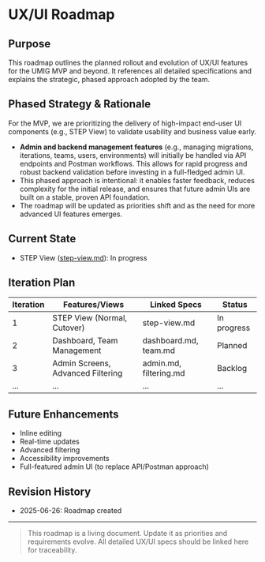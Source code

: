 # UX/UI Roadmap

## Purpose
This roadmap outlines the planned rollout and evolution of UX/UI features for the UMIG MVP and beyond. It references all detailed specifications and explains the strategic, phased approach adopted by the team.

## Phased Strategy & Rationale
For the MVP, we are prioritizing the delivery of high-impact end-user UI components (e.g., STEP View) to validate usability and business value early. 

- **Admin and backend management features** (e.g., managing migrations, iterations, teams, users, environments) will initially be handled via API endpoints and Postman workflows. This allows for rapid progress and robust backend validation before investing in a full-fledged admin UI.
- This phased approach is intentional: it enables faster feedback, reduces complexity for the initial release, and ensures that future admin UIs are built on a stable, proven API foundation.
- The roadmap will be updated as priorities shift and as the need for more advanced UI features emerges.

## Current State
- STEP View ([step-view.md](./step-view.md)): In progress

## Iteration Plan

| Iteration | Features/Views                         | Linked Specs              | Status      |
|-----------|----------------------------------------|---------------------------|-------------|
| 1         | STEP View (Normal, Cutover)            | step-view.md              | In progress |
| 2         | Dashboard, Team Management             | dashboard.md, team.md     | Planned     |
| 3         | Admin Screens, Advanced Filtering      | admin.md, filtering.md    | Backlog     |
| ...       | ...                                    | ...                       | ...         |

## Future Enhancements
- Inline editing
- Real-time updates
- Advanced filtering
- Accessibility improvements
- Full-featured admin UI (to replace API/Postman approach)

## Revision History
- 2025-06-26: Roadmap created

---

> This roadmap is a living document. Update it as priorities and requirements evolve. All detailed UX/UI specs should be linked here for traceability.
